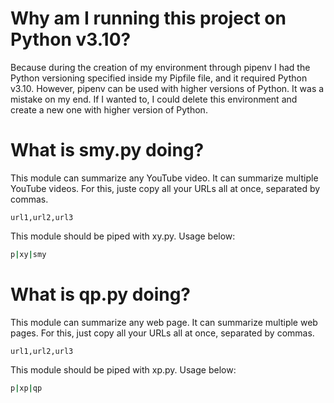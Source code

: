 # Why am I running this project on Python v3.10?
Because during the creation of my environment through pipenv I had the Python versioning specified inside my Pipfile file, and it required Python v3.10. However, pipenv can be used with higher versions of Python. It was a mistake on my end. If I wanted to, I could delete this environment and create a new one with higher version of Python. 

# What is smy.py doing?
This module can summarize any YouTube video.
It can summarize multiple YouTube videos. For this, juste copy all your URLs all at once, separated by commas.
```text
url1,url2,url3
```
This module should be piped with xy.py. Usage below:
```bash
p|xy|smy
```

# What is qp.py doing?
This module can summarize any web page.
It can summarize multiple web pages. For this, just copy all your URLs all at once, separated by commas.
```text
url1,url2,url3
```
This module should be piped with xp.py. Usage below:
```bash
p|xp|qp
```
